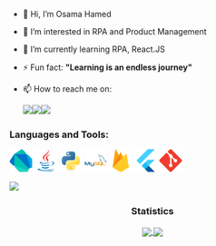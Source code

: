 - 👋 Hi, I’m Osama Hamed
- 👀 I’m interested in RPA and Product Management
- 🌱 I’m currently learning RPA, React.JS
- ⚡ Fun fact: **"Learning is an endless journey"**
- 📫 How to reach me on:
  
  <div> <a href="https://x.com/osamafhamed" target="_blank"><img src="https://img.shields.io/badge/Twitter-1DA1F2?style=for-the-badge&logo=twitter&logoColor=white" target="_blank"></a><a href="https://github.com/sirowss" target="_blank"><img src="https://img.shields.io/badge/GitHub-100000?style=for-the-badge&logo=github&logoColor=white" target="_blank"></a><a href = "mailto:osama.fahad.hamed@gmail.com"><img src="https://img.shields.io/badge/-Gmail-%23333?style=for-the-badge&logo=gmail&logoColor=white" target="_blank"></a>


<h3 align="left">Languages and Tools:</h3>
<p align="left">
<img src="https://raw.githubusercontent.com/teamedwardforever/Readme-Generator/71f25dd8b98329b168142a6b782a107b75eab178/svg/Skills/Mobile/dartlang-icon.svg" alt="Dart" width="40" height="40"/>
<img src="https://raw.githubusercontent.com/teamedwardforever/Readme-Generator/71f25dd8b98329b168142a6b782a107b75eab178/svg/Skills/Languages/java-original.svg" alt="Java" width="40" height="40"/>
<img src="https://raw.githubusercontent.com/teamedwardforever/Readme-Generator/71f25dd8b98329b168142a6b782a107b75eab178/svg/Skills/Languages/python-original.svg" alt="Python" width="40" height="40"/>
<img src="https://raw.githubusercontent.com/teamedwardforever/Readme-Generator/71f25dd8b98329b168142a6b782a107b75eab178/svg/Skills/Database/mysql-original-wordmark.svg" alt="Mysql" width="40" height="40"/>
<img src="https://raw.githubusercontent.com/teamedwardforever/Readme-Generator/71f25dd8b98329b168142a6b782a107b75eab178/svg/Skills/BackendService/firebase-icon.svg" alt="Firebase" width="40" height="40"/>
<img src="https://raw.githubusercontent.com/teamedwardforever/Readme-Generator/71f25dd8b98329b168142a6b782a107b75eab178/svg/Skills/Mobile/flutterio-icon.svg" alt="Flutter" width="40" height="40"/>
<img src="https://raw.githubusercontent.com/teamedwardforever/Readme-Generator/71f25dd8b98329b168142a6b782a107b75eab178/svg/Skills/Other/git-scm-icon.svg" alt="Git" width="40" height="40"/>
</p>

<img src="https://user-images.githubusercontent.com/73097560/115834477-dbab4500-a447-11eb-908a-139a6edaec5c.gif"><h3 align="center">Statistics</h3>
<div align="center">
<a href="https://github.com/sirowss">
<img align="center" src="http://github-profile-summary-cards.vercel.app/api/cards/stats?username=sirowss&theme=2077" height="180em" />
<img align="center" src="http://github-profile-summary-cards.vercel.app/api/cards/most-commit-language?username=sirowss&theme=2077" height="180em" />
</div>
